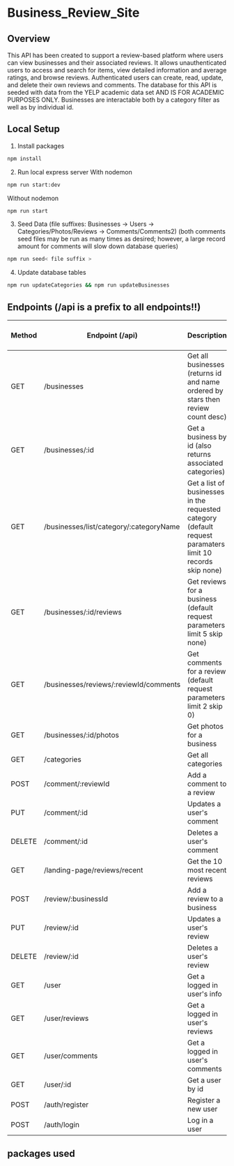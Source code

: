 # Business_Review_Site

## Overview

This API has been created to support a review-based platform where users can view businesses and 
their associated reviews. It allows unauthenticated users to access and search for items, view detailed information and average ratings, and browse reviews. Authenticated users can create, read, update, and delete their own reviews and comments. The database for this API is seeded with data from the YELP academic data set AND IS FOR ACADEMIC PURPOSES ONLY. Businesses are interactable both by a category filter as well as by individual id.

## Local Setup

1. Install packages
```bash
npm install
```
2. Run local express server
   With nodemon
```bash
npm run start:dev
```
  Without nodemon
``` bash
npm run start
```
3. Seed Data (file suffixes: Businesses -> Users -> Categories/Photos/Reviews -> Comments/Comments2)
      (both comments seed files may be run as many times as desired; however, a large record amount for comments will slow down database queries)
```bash
npm run seed< file suffix > 
```
4. Update database tables
```bash
npm run updateCategories && npm run updateBusinesses
```
## Endpoints (/api is a prefix to all endpoints!!)

| Method | Endpoint (/api) | Description | Requires Auth Token? |
| ------ | -------- | ----------- | -------------------- |
| GET    | /businesses | Get all businesses (returns id and name ordered by stars then review count desc) | No
| GET    | /businesses/:id | Get a business by id (also returns associated categories) |  No |
| GET    | /businesses/list/category/:categoryName  | Get a list of businesses in the requested category (default request paramaters limit 10 records skip none) | No |
| GET    | /businesses/:id/reviews | Get reviews for a business (default request parameters limit 5 skip none) | No |
| GET    | /businesses/reviews/:reviewId/comments | Get comments for a review (default request parameters limit 2 skip 0) | No |
| GET    | /businesses/:id/photos | Get photos for a business | No |
| GET    | /categories | Get all categories | No |
| POST   | /comment/:reviewId | Add a comment to a review | Yes |
| PUT    | /comment/:id | Updates a user's comment | Yes |
| DELETE | /comment/:id | Deletes a user's comment | Yes |
| GET    | /landing-page/reviews/recent | Get the 10 most recent reviews | No
| POST   | /review/:businessId | Add a review to a business | Yes |
| PUT    | /review/:id | Updates a user's review | Yes |
| DELETE | /review/:id | Deletes a user's review | Yes |
| GET    | /user       | Get a logged in user's info | Yes |
| GET    | /user/reviews | Get a logged in user's reviews | Yes |
| GET    | /user/comments | Get a logged in user's comments | Yes |
| GET    | /user/:id   | Get a user by id | Yes |
| POST   | /auth/register | Register a new user | No |
| POST   | /auth/login | Log in a user | No |



## packages used
  
